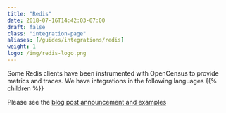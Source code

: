 ```yaml
---
title: "Redis"
date: 2018-07-16T14:42:03-07:00
draft: false
class: "integration-page"
aliases: [/guides/integrations/redis]
weight: 1
logo: /img/redis-logo.png
---
```


Some Redis clients have been instrumented with OpenCensus to provide metrics and traces.
We have integrations in the following languages
{{% children %}}

Please see the [blog post announcement and examples](https://medium.com/@orijtech/redis-clients-instrumented-by-opencensus-in-java-and-go-402470d92c5c)
